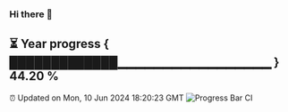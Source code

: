 ### Hi there 👋
⏳ Year progress { █████████████▁▁▁▁▁▁▁▁▁▁▁▁▁▁▁▁▁ } 44.20 %
---
⏰ Updated on Mon, 10 Jun 2024 18:20:23 GMT
![Progress Bar CI](https://github.com/liununu/liununu/workflows/Progress%20Bar%20CI/badge.svg)
